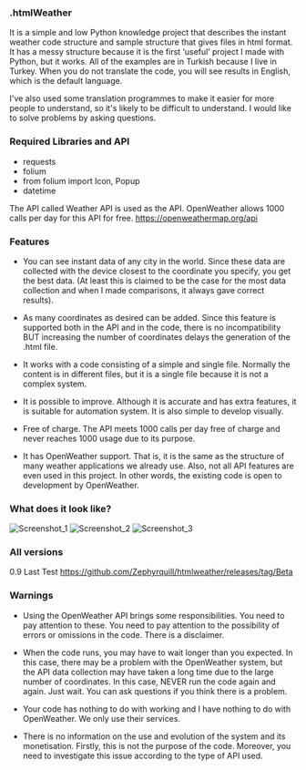 ### **.htmlWeather**

It is a simple and low Python knowledge project that describes the instant weather code structure and sample structure that gives files in html format. It has a messy structure because it is the first ‘useful’ project I made with Python, but it works. All of the examples are in Turkish because I live in Turkey. When you do not translate the code, you will see results in English, which is the default language.

I've also used some translation programmes to make it easier for more people to understand, so it's likely to be difficult to understand. I would like to solve problems by asking questions.

### **Required Libraries and API** 

- requests
- folium
- from folium import Icon, Popup
- datetime

The API called Weather API is used as the API. OpenWeather allows 1000 calls per day for this API for free. https://openweathermap.org/api

### **Features**

- You can see instant data of any city in the world. Since these data are collected with the device closest to the coordinate you specify, you get the best data. (At least this is claimed to be the case for the most data collection and when I made comparisons, it always gave correct results).

- As many coordinates as desired can be added. Since this feature is supported both in the API and in the code, there is no incompatibility BUT increasing the number of coordinates delays the generation of the .html file.

- It works with a code consisting of a simple and single file. Normally the content is in different files, but it is a single file because it is not a complex system.
- It is possible to improve. Although it is accurate and has extra features, it is suitable for automation system. It is also simple to develop visually. 
- Free of charge. The API meets 1000 calls per day free of charge and never reaches 1000 usage due to its purpose.
- It has OpenWeather support. That is, it is the same as the structure of many weather applications we already use. Also, not all API features are even used in this project. In other words, the existing code is open to development by OpenWeather.

### **What does it look like?**

![Screenshot_1](https://github.com/user-attachments/assets/7d41342d-d53f-4757-8027-3c2825ef2363)
![Screenshot_2](https://github.com/user-attachments/assets/c8056703-540e-41b4-a248-43b7e5fa9c2b)
![Screenshot_3](https://github.com/user-attachments/assets/e5eba61c-0552-4fa6-8c14-cb37d3160cbd)

### **All versions**

0.9 Last Test https://github.com/Zephyrquill/htmlweather/releases/tag/Beta

### **Warnings**

- Using the OpenWeather API brings some responsibilities. You need to pay attention to these. You need to pay attention to the possibility of errors or omissions in the code. There is a disclaimer.
- When the code runs, you may have to wait longer than you expected. In this case, there may be a problem with the OpenWeather system, but the API data collection may have taken a long time due to the large number of coordinates. In this case, NEVER run the code again and again. Just wait. You can ask questions if you think there is a problem.
- Your code has nothing to do with working and I have nothing to do with OpenWeather. We only use their services.

- There is no information on the use and evolution of the system and its monetisation. Firstly, this is not the purpose of the code. Moreover, you need to investigate this issue according to the type of API used.
